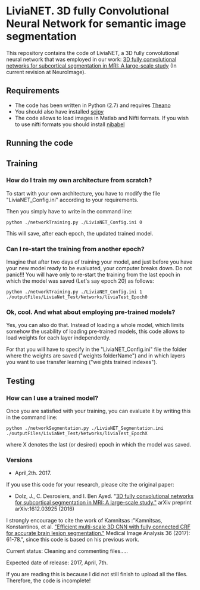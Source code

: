 # LiviaNET. 3D fully Convolutional Neural Network for semantic image segmentation

This repository contains the code of LiviaNET, a 3D fully convolutional neural network that was employed in our work: [3D fully convolutional networks for subcortical segmentation in MRI: A large-scale study](https://128.84.21.199/abs/1612.03925v1) (In current revision at NeuroImage).

## Requirements

- The code has been written in Python (2.7) and requires [Theano](http://deeplearning.net/software/theano/)
- You should also have installed [scipy](https://www.scipy.org/)
- The code allows to load images in Matlab and Nifti formats. If you wish to use nifti formats you should install [nibabel](http://nipy.org/nibabel/) 

## Running the code

## Training

### How do I train my own architecture from scratch?

To start with your own architecture, you have to modify the file "LiviaNET_Config.ini" according to your requirements.

Then you simply have to write in the command line:

```
python ./networkTraining.py ./LiviaNET_Config.ini 0
```
This will save, after each epoch, the updated trained model.

### Can I re-start the training from another epoch?

Imagine that after two days of training your model, and just before you have your new model ready to be evaluated, your computer breaks down. Do not panic!!! You will have only to re-start the training from the last epoch in which the model was saved (Let's say epoch 20) as follows:

```
python ./networkTraining.py ./LiviaNET_Config.ini 1 ./outputFiles/LiviaNet_Test/Networks/liviaTest_Epoch0
```

### Ok, cool. And what about employing pre-trained models?

Yes, you can also do that. Instead of loading a whole model, which limits somehow the usability of loading pre-trained models, this code allows to load weights for each layer independently. 

For that you will have to specify in the "LiviaNET_Config.ini" file the folder where the weights are saved ("weights folderName") and in which layers you want to use transfer learning ("weights trained indexes").

## Testing

### How can I use a trained model?

Once you are satisfied with your training, you can evaluate it by writing this in the command line:

```
python ./networkSegmentation.py ./LiviaNET_Segmentation.ini ./outputFiles/LiviaNet_Test/Networks/liviaTest_EpochX
```
where X denotes the last (or desired) epoch in which the model was saved.

### Versions
- April,2th. 2017.


If you use this code for your research, please cite the original paper:

- Dolz, J., C. Desrosiers, and I. Ben Ayed. "[3D fully convolutional networks for subcortical segmentation in MRI: A large-scale study."](https://128.84.21.199/abs/1612.03925v1) arXiv preprint arXiv:1612.03925 (2016)

I strongly encourage to cite the work of Kamnitsas :"Kamnitsas, Konstantinos, et al. ["Efficient multi-scale 3D CNN with fully connected CRF for accurate brain lesion segmentation."](http://www.sciencedirect.com/science/article/pii/S1361841516301839) Medical Image Analysis 36 (2017): 61-78.", since this code is based on his previous work.


Current status: Cleaning and commenting files.....

Expected date of release: 2017, April, 7th.

If you are reading this is because I did not still finish to upload all the files. Therefore, the code is incomplete!
